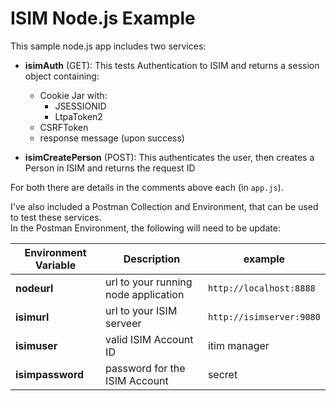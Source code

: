 # ISIM Node.js Example

This sample node.js app includes two services:
* **isimAuth** (GET): This tests Authentication to ISIM and returns a session object containing:
  * Cookie Jar with:
    * JSESSIONID
    * LtpaToken2
  * CSRFToken
  * response message (upon success)
  
* **isimCreatePerson** (POST): This authenticates the user, then creates a Person in ISIM and returns the request ID

For both there are details in the comments above each (in `app.js`).

I've also included a Postman Collection and Environment, that can be used to test these services.
</br>
In the Postman Environment, the following will need to be update:

Environment Variable | Description | example
---------------------|-------------|---------
**nodeurl** | url to your running node application | `http://localhost:8888`
**isimurl** | url to your ISIM serveer | `http://isimserver:9080`
**isimuser** | valid ISIM Account ID | itim manager
**isimpassword** | password for the ISIM Account | secret
